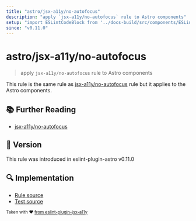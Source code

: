 ```yaml
---
title: "astro/jsx-a11y/no-autofocus"
description: "apply `jsx-a11y/no-autofocus` rule to Astro components"
setup: "import ESLintCodeBlock from '../docs-build/src/components/ESLintCodeBlockWrap.astro'"
since: "v0.11.0"
---
```


# astro/jsx-a11y/no-autofocus

> apply `jsx-a11y/no-autofocus` rule to Astro components

This rule is the same rule as [jsx-a11y/no-autofocus](https://github.com/jsx-eslint/eslint-plugin-jsx-a11y/tree/HEAD/docs/rules/no-autofocus.md) rule but it applies to the Astro components.

## :books: Further Reading

- [jsx-a11y/no-autofocus](https://github.com/jsx-eslint/eslint-plugin-jsx-a11y/tree/HEAD/docs/rules/no-autofocus.md)

## :rocket: Version

This rule was introduced in eslint-plugin-astro v0.11.0

## :mag: Implementation

- [Rule source](https://github.com/ota-meshi/eslint-plugin-astro/blob/main/src/rules/jsx-a11y/no-autofocus.ts)
- [Test source](https://github.com/ota-meshi/eslint-plugin-astro/blob/main/tests/src/rules/jsx-a11y/no-autofocus.ts)

<sup>Taken with ❤️ [from eslint-plugin-jsx-a11y](https://github.com/jsx-eslint/eslint-plugin-jsx-a11y/tree/HEAD/docs/rules/no-autofocus.md)</sup>
